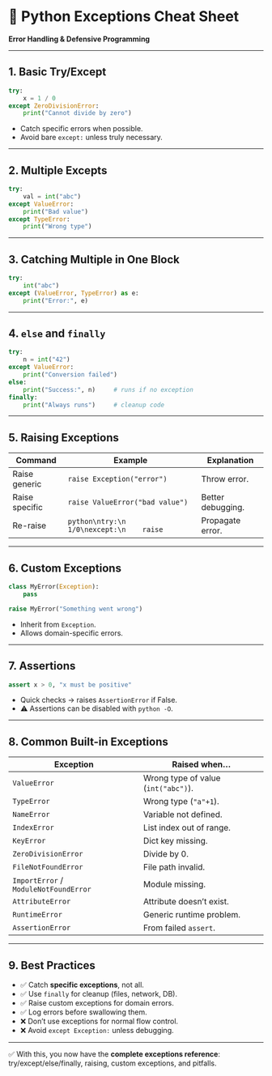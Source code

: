 
# 📘 Python Exceptions Cheat Sheet

**Error Handling & Defensive Programming**

---

## 1. Basic Try/Except

```python
try:
    x = 1 / 0
except ZeroDivisionError:
    print("Cannot divide by zero")
```

* Catch specific errors when possible.
* Avoid bare `except:` unless truly necessary.

---

## 2. Multiple Excepts

```python
try:
    val = int("abc")
except ValueError:
    print("Bad value")
except TypeError:
    print("Wrong type")
```

---

## 3. Catching Multiple in One Block

```python
try:
    int("abc")
except (ValueError, TypeError) as e:
    print("Error:", e)
```

---

## 4. `else` and `finally`

```python
try:
    n = int("42")
except ValueError:
    print("Conversion failed")
else:
    print("Success:", n)     # runs if no exception
finally:
    print("Always runs")     # cleanup code
```

---

## 5. Raising Exceptions

| Command        | Example                                     | Explanation       |
| -------------- | ------------------------------------------- | ----------------- |
| Raise generic  | `raise Exception("error")`                  | Throw error.      |
| Raise specific | `raise ValueError("bad value")`             | Better debugging. |
| Re-raise       | `python\ntry:\n    1/0\nexcept:\n    raise` | Propagate error.  |

---

## 6. Custom Exceptions

```python
class MyError(Exception):
    pass

raise MyError("Something went wrong")
```

* Inherit from `Exception`.
* Allows domain-specific errors.

---

## 7. Assertions

```python
assert x > 0, "x must be positive"
```

* Quick checks → raises `AssertionError` if False.
* ⚠️ Assertions can be disabled with `python -O`.

---

## 8. Common Built-in Exceptions

| Exception                             | Raised when…                        |
| ------------------------------------- | ----------------------------------- |
| `ValueError`                          | Wrong type of value (`int("abc")`). |
| `TypeError`                           | Wrong type (`"a"+1`).               |
| `NameError`                           | Variable not defined.               |
| `IndexError`                          | List index out of range.            |
| `KeyError`                            | Dict key missing.                   |
| `ZeroDivisionError`                   | Divide by 0.                        |
| `FileNotFoundError`                   | File path invalid.                  |
| `ImportError` / `ModuleNotFoundError` | Module missing.                     |
| `AttributeError`                      | Attribute doesn’t exist.            |
| `RuntimeError`                        | Generic runtime problem.            |
| `AssertionError`                      | From failed `assert`.               |

---

## 9. Best Practices

* ✅ Catch **specific exceptions**, not all.
* ✅ Use `finally` for cleanup (files, network, DB).
* ✅ Raise custom exceptions for domain errors.
* ✅ Log errors before swallowing them.
* ❌ Don’t use exceptions for normal flow control.
* ❌ Avoid `except Exception:` unless debugging.

---

✅ With this, you now have the **complete exceptions reference**: try/except/else/finally, raising, custom exceptions, and pitfalls.
